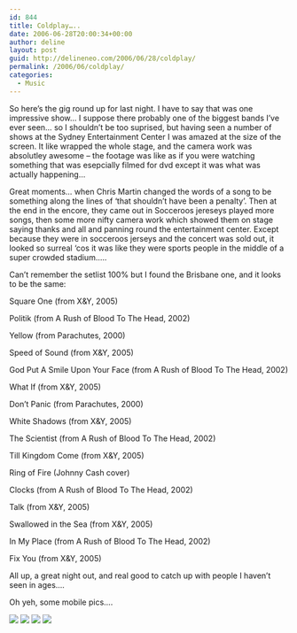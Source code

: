 ```yaml
---
id: 844
title: Coldplay…..
date: 2006-06-28T20:00:34+00:00
author: deline
layout: post
guid: http://delineneo.com/2006/06/28/coldplay/
permalink: /2006/06/coldplay/
categories:
  - Music
---
```

So here&#8217;s the gig round up for last night. I have to say that was one impressive show&#8230; I suppose there probably one of the biggest bands I&#8217;ve ever seen&#8230; so I shouldn&#8217;t be too suprised, but having seen a number of shows at the Sydney Entertainment Center I was amazed at the size of the screen. It like wrapped the whole stage, and the camera work was absolutley awesome &#8211; the footage was like as if you were watching something that was esepcially filmed for dvd except it was what was actually happening&#8230;

Great moments&#8230; when Chris Martin changed the words of a song to be something along the lines of &#8216;that shouldn&#8217;t have been a penalty&#8217;. Then at the end in the encore, they came out in Socceroos jereseys played more songs, then some more nifty camera work which showed them on stage saying thanks and all and panning round the entertainment center. Except because they were in socceroos jerseys and the concert was sold out, it looked so surreal &#8216;cos it was like they were sports people in the middle of a super crowded stadium&#8230;..

Can&#8217;t remember the setlist 100% but I found the Brisbane one, and it looks to be the same:

Square One (from X&Y, 2005)

Politik (from A Rush of Blood To The Head, 2002)

Yellow (from Parachutes, 2000)

Speed of Sound (from X&Y, 2005)

God Put A Smile Upon Your Face (from A Rush of Blood To The Head, 2002)

What If (from X&Y, 2005)

Don&#8217;t Panic (from Parachutes, 2000)

White Shadows (from X&Y, 2005)

The Scientist (from A Rush of Blood To The Head, 2002)

Till Kingdom Come (from X&Y, 2005)

Ring of Fire (Johnny Cash cover)

Clocks (from A Rush of Blood To The Head, 2002)

Talk (from X&Y, 2005)

Swallowed in the Sea (from X&Y, 2005)

In My Place (from A Rush of Blood To The Head, 2002)

Fix You (from X&Y, 2005)

All up, a great night out, and real good to catch up with people I haven&#8217;t seen in ages&#8230;.

Oh yeh, some mobile pics&#8230;.

<img src="/assets/images/2006/06/P0627_223857.jpg"/> <img src="/assets/images/2006/06/P0627_221352.jpg"/> <img src="/assets/images/2006/06/P0627_220146"/> <img src="/assets/images/2006/06/P0627_213651"/>
